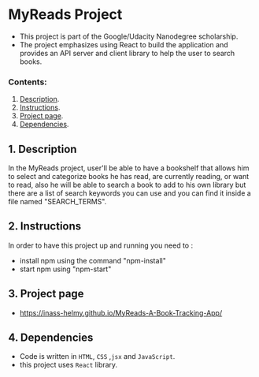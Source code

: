 # MyReads Project

- This project is part of the Google/Udacity Nanodegree scholarship.
- The project emphasizes using React to build the application and provides an API server and client library to help the user     to search books.

 ### Contents:
  1. [Description](#1-description).
  2. [Instructions](#2-instructions).
  3. [Project page](#3-app-page).
  4. [Dependencies](#4-dependencies).
  
 ## 1. Description
  
In the MyReads project, user'll be able to have a bookshelf that allows him to select and categorize books he has read, are        currently reading, or want to read, also he will be able to search a book to add to his own library but there are a list of search keywords you can use and you can find it inside a file named "SEARCH_TERMS". 

 ## 2. Instructions
   In order to have this project up and running you need to :
   - install npm using the command "npm-install"
   - start npm using "npm-start"
        
 ## 3. Project page
  - https://inass-helmy.github.io/MyReads-A-Book-Tracking-App/

 ## 4. Dependencies
  - Code is written in `HTML`, `CSS` ,`jsx` and `JavaScript`.
  - this project uses `React` library.
